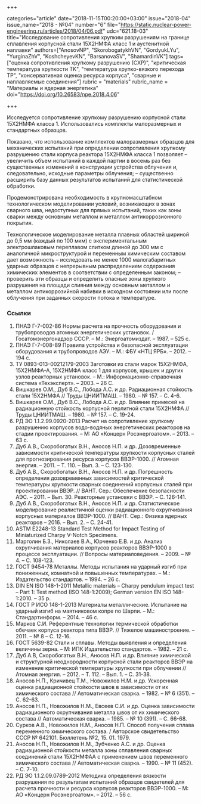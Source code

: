 +++

categories="article"
date="2018-11-15T00:20:00+03:00"
issue="2018-04"
issue_name="2018 - №04"
number="6"
file="https://static.nuclear-power-engineering.ru/articles/2018/04/06.pdf"
udc="621.18-03"
title="Исследование сопротивления хрупким разрушениям на границе сплавления корпусной стали 15Х2НМФА класс 1 и аустенитной наплавки"
authors=["AnosovNP", "SkorobogatykhVN", "GordyukLYu", "YurginaZhV", "KoshcheyevKN", "BarsanovaSV", "ShamardinVK"]
tags=["оценка сопротивления хрупкому разрушению (СХР)", "критическая температура хрупкости TK", "температура хрупко-вязкого перехода TP", "консервативная оценка ресурса корпуса", "сварные и наплавляемые соединения"]
rubric = "materials"
rubric_name = "Материалы и ядерная энергетика"
doi="https://doi.org/10.26583/npe.2018.4.06"

+++

Исследуется сопротивление хрупкому разрушению корпусной стали 15Х2НМФА класса 1. Использовались комплекты малоразмерных и стандартных образцов.

Показано, что использование комплектов малоразмерных образцов для механических испытаний при определении сопротивления хрупкому разрушению стали корпуса реактора 15Х2НМФА класса 1 позволяет
– увеличить объем испытаний в каждой партии в восемь раз без существенных изменений в конструкции устройства облучения и, следовательно, исходные параметры облучения;
– существенно расширить базу данных результатов испытаний для статистической обработки.

Продемонстрирована необходимость в крупномасштабном технологическом моделировании условий, возникающих в зонах сварного шва, недоступных для прямых испытаний, таких как зоны сварки между основным металлом и металлом антикоррозионного покрытия.

Технологическое моделирование металла плавных областей шириной до 0,5 мм (каждый по 100 мкм) с экспериментальным электрошлаковым переплавом слитком длиной до 300 мм с аналогичной микроструктурой и переменным химическим составом дает возможность 
– исследовать не менее 1000 малогабаритных ударных образцов с непрерывным распределением содержания химических элементов в соответствии с определенным законом;
– проверить эти образцы и определить опасные зоны хрупкого разрушения на площади слияния между основным металлом и металлом антикоррозийной набивки в исходном состоянии или после облучения при заданных скорости потока и температуре.

### Ссылки

1. ПНАЭ Г-7-002-86 Нормы расчета на прочность оборудования и трубопроводов атомных энергетических установок. / Госатомэнергонадзор СССР. – М.: Энергоатомиздат. – 1987. – 525 с.
2. ПНАЭ Г-7-008-89 Правила устройства и безопасной эксплуатации оборудования и трубопроводов АЭУ. – М.: ФБУ «НТЦ ЯРБ». – 2012. – 194 с.
3. ТУ 0893-013-00212179-2003 Заготовки из стали марок 15Х2НМФА, 15Х2НМФА-А, 15Х2НМФА класс 1 для корпусов, крышек и других узлов реакторных установок. – М.: Информационно-справочная система «Техэксперт». – 2003. – 26 С.
4. Вишкарев О.М., Дуб В.С., Лобода А.С. и др. Радиационная стойкость стали 15Х2НМФА // Труды ЦНИИТМАШ. – 1980. – № 157. – С. 4-6.
5. Вишкарев О.М., Дуб В.С., Лобода А.С. и др. Влияние примесей на радиационную стойкость корпусной перлитной стали 15Х2НМФА // Труды ЦНИИТМАШ. – 1980. – № 157. – С. 19-24.
6. РД ЭО 1.1.2.99.0920-2013 Расчет на сопротивление хрупкому разрушению корпусов водо-водяных энергетических реакторов на стадии проектирования. – М: АО «Концерн Росэнергоатом». – 2013. – 63 с.
7. Дуб А.В., Скоробогатых В.Н., Аносов Н.П. и др. Дозовременные зависимости критической температуры хрупкости корпусных сталей для прогнозирования ресурса корпусов ВВЭР-1000. // Атомная энергия. – 2011. – Т. 110. – Вып. 3. – С. 123-130.
8. Дуб А.В., Скоробогатых В.Н., Аносов Н.П. и др. Погрешность определения дозовременных зависимостей критической температуры хрупкости сварных соединений корпусных сталей при проектировании ВВЭР. // ВАНТ. Сер.: Обеспечение безопасности АЭС. – 2011. – Вып. 30. Реакторные установки с ВВЭР. – С. 126-141.
9. Дуб А.В., Скоробогатых В.Н., Аносов Н.П. и др. Статистическое моделирование реалистичной оценки радиационного охрупчивания корпусных материалов ВВЭР-1000. // ВАНТ. Сер.: Физика ядерных реакторов – 2016. – Вып. 2. – С. 24-41.
10. ASTM E2248-13 Standard Test Method for Impact Testing of Miniaturized Charpy V-Notch Specimens.
11. Марголин Б.З., Николаев В.А., Юрченко Е.В. и др. Анализ охрупчивания материалов корпусов реакторов ВВЭР-1000 в процессе эксплуатации. // Вопросы материаловедения. – 2009. – № 4. – С. 108-123.
12. ГОСТ 9454-78 Металлы. Методы испытания на ударный изгиб при пониженных, комнатной и повышенных температурах. – М.: Издательство стандартов. – 1994. – 26 с.
13. DIN EN ISO 148-1-2011 Metallic materials – Charpy pendulum impact test – Part 1: Test method (ISO 148-1:2009); German version EN ISO 148-1:2010. – 35 p.
14. ГОСТ Р ИСО 148-1-2013 Материалы металлические. Испытание на ударный изгиб на маятниковом копре по Шарпи. – М.: Стандартинформ. – 2014. – 46 с.
15. Марков С.И. Референтные технологии термической обработки обечаек корпуса реактора типа ВВЭР. // Тяжелое машиностроение. – 2011. – № 8 – С. 12-16.
16. ГОСТ 5639-82 Стали и сплавы. Методы выявления и определения величины зерна. – М: ИПК Издательство стандартов. – 1982. – 21 с.
17. Дуб А.В, Скоробогатых В.Н., Аносов Н.П. и др. Влияние химической и структурной неоднородности корпусной стали реакторов ВВЭР на изменение критической температуры хрупкости при облучении // Атомная энергия. – 2012. – Т. 112. – Вып. 1. – С. 31-38.
18. Аносов Н.П., Кричивец Т.М., Новожилов Н.М. и др. Ускоренная оценка радиационной стойкости швов в зависимости от их химического состава // Автоматическая сварка. – 1982. – № 6 (351). – С. 62-63.
19. Аносов Н.П., Новожилов Н.М., Евсеев С.И. и др. Оценка зависимости радиационного охрупчивания металла швов от их химического состава // Автоматическая сварка. – 1985. – № 10 (391). – С. 66-68.
20. Сурков А.В., Новожилов Н.М., Аносов Н.П. Способ получения сплава переменного химического состава. / Авторское свидетельство СССР № 642101. Бюллетень №2, 15. 01. 1979.
21. Аносов Н.П., Новожилов Н.М., Зубченко А.С. и др. Оценка радиационной стойкости металла зоны сплавления сварных соединений стали 15Х2НМФАА с применением швов переменного химического состава // Автоматическая сварка. – 1990. – № 11 (452). – С. 7-10.
22. РД ЭО 1.1.2.09.0789-2012 Методика определения вязкости разрушения по результатам испытаний образцов свидетелей для расчета прочности и ресурса корпусов реакторов ВВЭР-1000. – М: АО «Концерн Росэнергоатом». – 2012. – 56 с.
